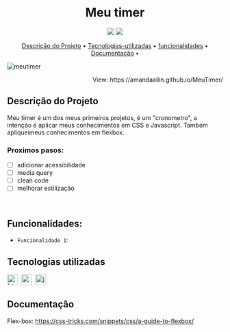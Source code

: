 <h1 align="center">Meu timer</h1>

<p align="center">
  <img src="https://img.shields.io/badge/Status-em%20andamento-green"/>
  <img src="https://img.shields.io/badge/license-MIT-green"/>
</p>

<p align="center">
	<a href="#Descrição do Projeto">Descrição do Projeto</a> •
	<a href="#tecnologias-utilizadas">Tecnologias-utilizadas</a> •
 <a href="#funcionalidades">funcionalidades</a> •
 <a href="#Documentação">Documentação</a> •
</p>

![meutimer](https://user-images.githubusercontent.com/100203503/167228256-c085605a-5e65-43b3-a26f-193201402e26.PNG)

<p align="right">
 View: https://amandaailin.github.io/MeuTimer/
</p>
	
## Descrição do Projeto
Meu timer é um dos meus primeiros projetos, é um "cronometro", a intenção é aplicar meus conhecimentos em CSS e Javascript. Tambem apliqueimeus conhecimentos em flexbox. 

### Proximos pasos:

- [ ] adicionar acessibilidade
- [ ] media query
- [ ] clean code
- [ ] melhorar estilização
</br>


## Funcionalidades:
- `Funcionalidade 1`: 


## Tecnologias utilizadas

  <img src="https://img.shields.io/badge/Html5-05122A?style=flat&logo=html5" alt="html5 Badge" height="25">&nbsp;
  <img src="https://img.shields.io/badge/Css3-05122A?style=flat&logo=css3" alt="css3 Badge" height="25">&nbsp;
  <img src="https://img.shields.io/badge/Javascript-05122A?style=flat&logo=javascript" alt="javascript Badge" height="25">&nbsp;
</br>

## Documentação 
Flex-box: 
https://css-tricks.com/snippets/css/a-guide-to-flexbox/


